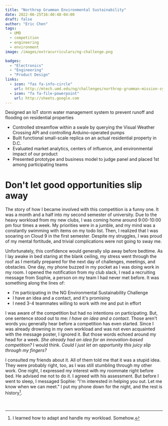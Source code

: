 ```yaml
---
title: "Northrop Grumman Environmental Sustainability"
date: 2022-06-25T16:40:48-04:00
draft: false
author: "Eric Chen"
tags:
  - UMD
  - competition
  - engineering
  - environment
image: /images/extracurriculars/ng-challenge.png

badges: 
  - "Electronics"
  - "Engineering"
  - "Product Design" 
links:
  - icon: "fas fa-info-circle"
    url: http://mtech.umd.edu/ng/challenges/northrop-grumman-mission-systems-innovation-challenge-environmental-sustainability.html
  - icon: "fa fa-file-powerpoint"
    url: http://sheets.google.com
---
```


Designed an IoT storm water management system to prevent runoff and flooding on residential properties
- Controlled streamflow within a swale by querying the Visual Weather Crossing API and controlling Arduino-operated pumps
- Built functional small-scale replica on an actual residential property in D.C.
- Evaluated market analytics, centers of influence, and environmental impact of our product
- Presented prototype and business model to judge panel and placed 1st among participating teams

# Don't let good opportunities slip away

The story of how I became involved with this competition is a funny one. It was a month and a half into my second semester of university. Due to the heavy workload from my new clubs, I was coming home around 9:00-10:00 pm four times a week. My priorities were in a jumble, and my mind was a constantly swimming with items on my todo list. Then, I realized that I was sooaring on Cloud 9 in the first semester. Despite my struggles, I was proud of my mental fortitude, and trivial complications were not going to sway me. 

Unfortunately, this confidence would generally slip away before bedtime. As I lay awake in bed staring at the blank ceiling, my stress went through the roof as I mentally prepared for the next day of challenges, meetings, and obstacles. One day, my phone buzzed in my pocket as I was doing work in my room. I opened the notification from my club slack, I read a recruiting message from Sophie, a person on my team I had never met before. It was something along the lines of:
- I'm participating in the NG Environmental Sustainability Challenge
- I have an idea and a contact, and it's promising
- I need 3-4 teammates willing to work with me and put in effort

I was aware of the competition but had no intentions on participating. But, one sentence stood out to me: *I have an idea and a contact*. Those aren't words you generally hear before a competition has even started. Since I was already drowning in my own workload and was not even acquainted with the message poster, I ignored it. But those words echoed around my head for a week. *She already had an idea for an innovation-based competition?* I would think. *Could I just let an opportunity this juicy slip through my fingers?*

I consulted my friends about it. All of them told me that it was a stupid idea. They were probably right, too, as I was still stumbling through my other work. One night, I expressed my interest with my roommate right before bed. He advised me not to do it. I agreed with his assessment. But before I went to sleep, I messaged Sophie: "I'm interested in helping you out. Let me know when we can meet." I put my phone down for the night, and the rest is history[^1].
<br><br><br>


[^1]: I learned how to adapt and handle my workload. Somehow.